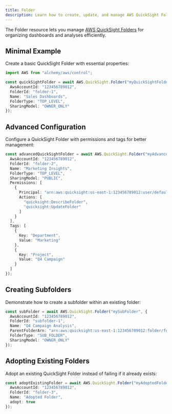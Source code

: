 ```yaml
---
title: Folder
description: Learn how to create, update, and manage AWS QuickSight Folders using Alchemy Cloud Control.
---
```



The Folder resource lets you manage [AWS QuickSight Folders](https://docs.aws.amazon.com/quicksight/latest/userguide/) for organizing dashboards and analyses efficiently.

## Minimal Example

Create a basic QuickSight Folder with essential properties:

```ts
import AWS from "alchemy/aws/control";

const quickSightFolder = await AWS.QuickSight.Folder("myQuickSightFolder", {
  AwsAccountId: "123456789012",
  FolderId: "folder-1",
  Name: "Sales Dashboards",
  FolderType: "TOP_LEVEL",
  SharingModel: "OWNER_ONLY"
});
```

## Advanced Configuration

Configure a QuickSight Folder with permissions and tags for better management:

```ts
const advancedQuickSightFolder = await AWS.QuickSight.Folder("myAdvancedQuickSightFolder", {
  AwsAccountId: "123456789012",
  FolderId: "folder-2",
  Name: "Marketing Insights",
  FolderType: "TOP_LEVEL",
  SharingModel: "PUBLIC",
  Permissions: [
    {
      Principal: "arn:aws:quicksight:us-east-1:123456789012:user/default/user1",
      Actions: [
        "quicksight:DescribeFolder",
        "quicksight:UpdateFolder"
      ]
    }
  ],
  Tags: [
    {
      Key: "Department",
      Value: "Marketing"
    },
    {
      Key: "Project",
      Value: "Q4 Campaign"
    }
  ]
});
```

## Creating Subfolders

Demonstrate how to create a subfolder within an existing folder:

```ts
const subFolder = await AWS.QuickSight.Folder("mySubFolder", {
  AwsAccountId: "123456789012",
  FolderId: "subfolder-1",
  Name: "Q4 Campaign Analysis",
  ParentFolderArn: "arn:aws:quicksight:us-east-1:123456789012:folder/folder-2",
  FolderType: "SUB_FOLDER",
  SharingModel: "OWNER_ONLY"
});
```

## Adopting Existing Folders

Adopt an existing QuickSight Folder instead of failing if it already exists:

```ts
const adoptExistingFolder = await AWS.QuickSight.Folder("myAdoptedFolder", {
  AwsAccountId: "123456789012",
  FolderId: "folder-3",
  Name: "Adopted Folder",
  adopt: true
});
```
